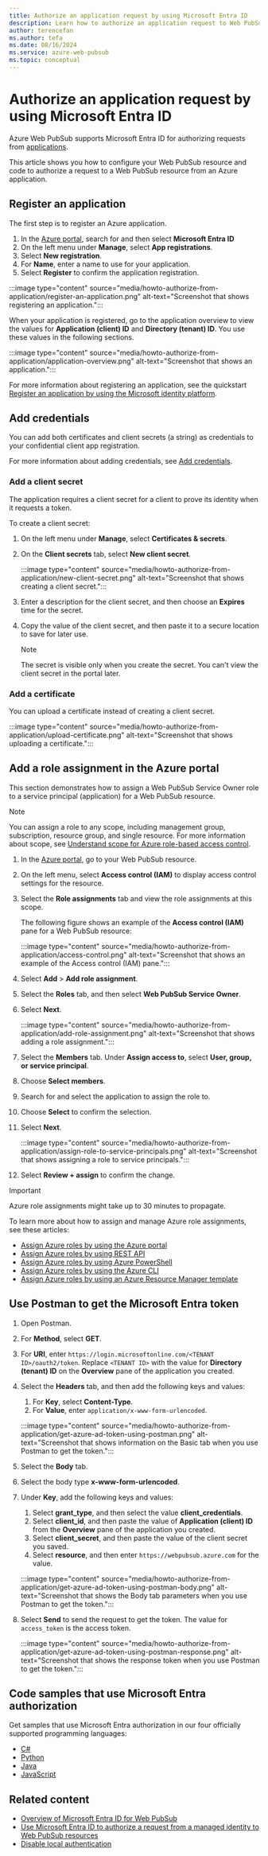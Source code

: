 ```yaml
---
title: Authorize an application request by using Microsoft Entra ID
description: Learn how to authorize an application request to Web PubSub resources by using Microsoft Entra ID.
author: terencefan
ms.author: tefa
ms.date: 08/16/2024
ms.service: azure-web-pubsub
ms.topic: conceptual
---
```


# Authorize an application request by using Microsoft Entra ID

Azure Web PubSub supports Microsoft Entra ID for authorizing requests from [applications](../active-directory/develop/app-objects-and-service-principals.md).

This article shows you how to configure your Web PubSub resource and code to authorize a request to a Web PubSub resource from an Azure application.

## Register an application

The first step is to register an Azure application.

1. In the [Azure portal](https://portal.azure.com/), search for and then select **Microsoft Entra ID**
1. On the left menu under **Manage**, select **App registrations**.
1. Select **New registration**.
1. For **Name**, enter a name to use for your application.
1. Select **Register** to confirm the application registration.

:::image type="content" source="media/howto-authorize-from-application/register-an-application.png" alt-text="Screenshot that shows registering an application.":::

When your application is registered, go to the application overview to view the values for **Application (client) ID** and **Directory (tenant) ID**. You use these values in the following sections.

:::image type="content" source="media/howto-authorize-from-application/application-overview.png" alt-text="Screenshot that shows an application.":::

For more information about registering an application, see the quickstart [Register an application by using the Microsoft identity platform](../active-directory/develop/quickstart-register-app.md).

## Add credentials

You can add both certificates and client secrets (a string) as credentials to your confidential client app registration.

For more information about adding credentials, see [Add credentials](../active-directory/develop/quickstart-register-app.md#add-credentials).

### Add a client secret

The application requires a client secret for a client to prove its identity when it requests a token.

To create a client secret:

1. On the left menu under **Manage**, select **Certificates & secrets**.
1. On the **Client secrets** tab, select **New client secret**.

   :::image type="content" source="media/howto-authorize-from-application/new-client-secret.png" alt-text="Screenshot that shows creating a client secret.":::

1. Enter a description for the client secret, and then choose an **Expires** time for the secret.
1. Copy the value of the client secret, and then paste it to a secure location to save for later use.

   > [!NOTE]
   > The secret is visible only when you create the secret. You can't view the client secret in the portal later.

### Add a certificate

You can upload a certificate instead of creating a client secret.

:::image type="content" source="media/howto-authorize-from-application/upload-certificate.png" alt-text="Screenshot that shows uploading a certificate.":::

## Add a role assignment in the Azure portal

This section demonstrates how to assign a Web PubSub Service Owner role to a service principal (application) for a Web PubSub resource.

> [!NOTE]
> You can assign a role to any scope, including management group, subscription, resource group, and single resource. For more information about scope, see [Understand scope for Azure role-based access control](../role-based-access-control/scope-overview.md).

1. In the [Azure portal](https://portal.azure.com/), go to your Web PubSub resource.

1. On the left menu, select **Access control (IAM)** to display access control settings for the resource.

1. Select the **Role assignments** tab and view the role assignments at this scope.

   The following figure shows an example of the **Access control (IAM)** pane for a Web PubSub resource:

   :::image type="content" source="media/howto-authorize-from-application/access-control.png" alt-text="Screenshot that shows an example of the Access control (IAM) pane.":::

1. Select **Add** > **Add role assignment**.

1. Select the **Roles** tab, and then select **Web PubSub Service Owner**.

1. Select **Next**.

   :::image type="content" source="media/howto-authorize-from-application/add-role-assignment.png" alt-text="Screenshot that shows adding a role assignment.":::

1. Select the **Members** tab. Under **Assign access to**, select **User, group, or service principal**.

1. Choose **Select members**.

1. Search for and select the application to assign the role to.

1. Choose **Select** to confirm the selection.

1. Select **Next**.

   :::image type="content" source="media/howto-authorize-from-application/assign-role-to-service-principals.png" alt-text="Screenshot that shows assigning a role to service principals.":::

1. Select **Review + assign** to confirm the change.

> [!IMPORTANT]
> Azure role assignments might take up to 30 minutes to propagate.

To learn more about how to assign and manage Azure role assignments, see these articles:

- [Assign Azure roles by using the Azure portal](../role-based-access-control/role-assignments-portal.yml)
- [Assign Azure roles by using REST API](../role-based-access-control/role-assignments-rest.md)
- [Assign Azure roles by using Azure PowerShell](../role-based-access-control/role-assignments-powershell.md)
- [Assign Azure roles by using the Azure CLI](../role-based-access-control/role-assignments-cli.md)
- [Assign Azure roles by using an Azure Resource Manager template](../role-based-access-control/role-assignments-template.md)

## Use Postman to get the Microsoft Entra token

1. Open Postman.

1. For **Method**, select **GET**.

1. For **URI**, enter `https://login.microsoftonline.com/<TENANT ID>/oauth2/token`. Replace `<TENANT ID>` with the value for **Directory (tenant) ID** on the **Overview** pane of the application you created.

1. Select the **Headers** tab, and then add the following keys and values:

   1. For **Key**, select **Content-Type**.
   1. For **Value**, enter `application/x-www-form-urlencoded`.

   :::image type="content" source="media/howto-authorize-from-application/get-azure-ad-token-using-postman.png" alt-text="Screenshot that shows information on the Basic tab when you use Postman to get the token.":::

1. Select the **Body** tab.
1. Select the body type **x-www-form-urlencoded**.
1. Under **Key**, add the following keys and values:

   1. Select **grant_type**, and then select the value **client_credentials**.
   1. Select **client_id**, and then paste the value of **Application (client) ID** from the **Overview** pane of the application you created.
   1. Select **client_secret**, and then paste the value of the client secret you saved.
   1. Select **resource**, and then enter `https://webpubsub.azure.com` for the value.

   :::image type="content" source="media/howto-authorize-from-application/get-azure-ad-token-using-postman-body.png" alt-text="Screenshot that shows the Body tab parameters when you use Postman to get the token.":::

1. Select **Send** to send the request to get the token. The value for `access_token` is the access token.

   :::image type="content" source="media/howto-authorize-from-application/get-azure-ad-token-using-postman-response.png" alt-text="Screenshot that shows the response token when you use Postman to get the token.":::

## Code samples that use Microsoft Entra authorization

Get samples that use Microsoft Entra authorization in our four officially supported programming languages:

- [C#](./howto-create-serviceclient-with-net-and-azure-identity.md)
- [Python](./howto-create-serviceclient-with-python-and-azure-identity.md)
- [Java](./howto-create-serviceclient-with-java-and-azure-identity.md)
- [JavaScript](./howto-create-serviceclient-with-javascript-and-azure-identity.md)

## Related content

- [Overview of Microsoft Entra ID for Web PubSub](concept-azure-ad-authorization.md)
- [Use Microsoft Entra ID to authorize a request from a managed identity to Web PubSub resources](howto-authorize-from-managed-identity.md)
- [Disable local authentication](./howto-disable-local-auth.md)
